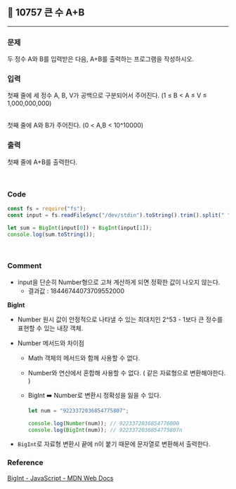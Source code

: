 ## 📮 10757 큰 수 A+B

---

### 문제

두 정수 A와 B를 입력받은 다음, A+B를 출력하는 프로그램을 작성하시오.

### 입력

첫째 줄에 세 정수 A, B, V가 공백으로 구분되어서 주어진다. (1 ≤ B < A ≤ V ≤ 1,000,000,000)

<br />
첫째 줄에 A와 B가 주어진다. (0 < A,B < 10^10000)

### 출력

첫째 줄에 A+B를 출력한다.

<br />

### Code

```javascript
const fs = require("fs");
const input = fs.readFileSync("/dev/stdin").toString().trim().split(" ");

let sum = BigInt(input[0]) + BigInt(input[1]);
console.log(sum.toString());
```

<br />

### Comment

- input을 단순히 Number형으로 고쳐 계산하게 되면 정확한 값이 나오지 않는다.
  - 결과값 : 18446744073709552000

**BigInt**

- Number 원시 값이 안정적으로 나타낼 수 있는 최대치인 2^53 - 1보다 큰 정수를 표현할 수 있는 내장 객체.
- Number 메서드와 차이점

  - Math 객체의 메서드와 함께 사용할 수 없다.
  - Number와 연산에서 혼합해 사용할 수 없다. ( 같은 자료형으로 변환해야한다. )
  - BigInt ➡️ Number로 변환시 정확성을 잃을 수 있다.

    ```javascript
    let num = "9223372036854775807";

    console.log(Number(num)); // 9223372036854776000
    console.log(BigInt(num)); // 9223372036854775807n
    ```

* `BigInt`로 자료형 변환시 끝에 n이 붙기 때문에 문자열로 변환해서 출력한다.

### Reference

[BigInt - JavaScript - MDN Web Docs](https://developer.mozilla.org/ko/docs/Web/JavaScript/Reference/Global_Objects/BigInt)
